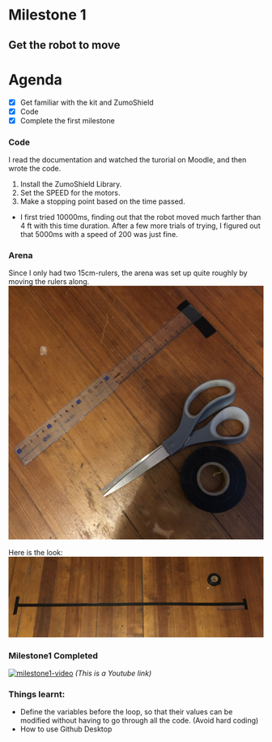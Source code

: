 # Milestone 1
## Get the robot to move

# Agenda
- [x] Get familiar with the kit and ZumoShield
- [x] Code 
- [x] Complete the first milestone

### Code
I read the documentation and watched the turorial on Moodle, and then wrote the code.
1. Install the ZumoShield Library.
2. Set the SPEED for the motors.
3. Make a stopping point based on the time passed.
  - I first tried 10000ms, finding out that the robot moved much farther than 4 ft with this time duration. After a few more trials of trying, I figured out that 5000ms with a speed of 200 was just fine.

### Arena
Since I only had two 15cm-rulers, the arena was set up quite roughly by moving the rulers along.  
![arena1_materials](arena1_materials.jpg)

Here is the look:  
![arena1](arena1.jpg)

### Milestone1 Completed
[![milestone1-video](http://img.youtube.com/vi/A9531wtNQUo/0.jpg)](https://www.youtube.com/watch?v=A9531wtNQUo)
*(This is a Youtube link)*  


### Things learnt:
- Define the variables before the loop, so that their values can be modified without having to go through all the code. (Avoid hard coding)
- How to use Github Desktop


